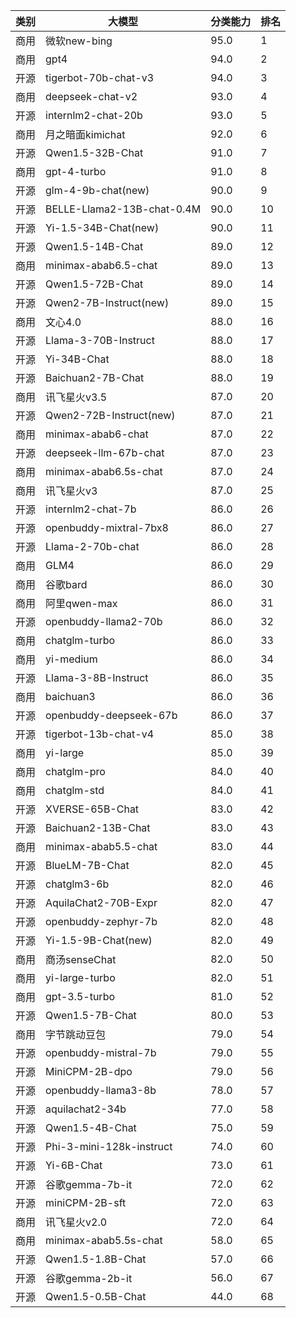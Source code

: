 
| 类别| 大模型                         | 分类能力 | 排名 |
|---|-----------------------------|------|----|
|商用|微软new-bing|95.0|1|
|商用|gpt4|94.0|2|
|开源|tigerbot-70b-chat-v3|94.0|3|
|商用|deepseek-chat-v2|93.0|4|
|开源|internlm2-chat-20b|93.0|5|
|商用|月之暗面kimichat|92.0|6|
|开源|Qwen1.5-32B-Chat|91.0|7|
|商用|gpt-4-turbo|91.0|8|
|开源|glm-4-9b-chat(new)|90.0|9|
|开源|BELLE-Llama2-13B-chat-0.4M|90.0|10|
|开源|Yi-1.5-34B-Chat(new)|90.0|11|
|开源|Qwen1.5-14B-Chat|89.0|12|
|商用|minimax-abab6.5-chat|89.0|13|
|开源|Qwen1.5-72B-Chat|89.0|14|
|开源|Qwen2-7B-Instruct(new)|89.0|15|
|商用|文心4.0|88.0|16|
|开源|Llama-3-70B-Instruct|88.0|17|
|开源|Yi-34B-Chat|88.0|18|
|开源|Baichuan2-7B-Chat|88.0|19|
|商用|讯飞星火v3.5|87.0|20|
|开源|Qwen2-72B-Instruct(new)|87.0|21|
|商用|minimax-abab6-chat|87.0|22|
|开源|deepseek-llm-67b-chat|87.0|23|
|商用|minimax-abab6.5s-chat|87.0|24|
|商用|讯飞星火v3|87.0|25|
|开源|internlm2-chat-7b|86.0|26|
|开源|openbuddy-mixtral-7bx8|86.0|27|
|开源|Llama-2-70b-chat|86.0|28|
|商用|GLM4|86.0|29|
|商用|谷歌bard|86.0|30|
|商用|阿里qwen-max|86.0|31|
|开源|openbuddy-llama2-70b|86.0|32|
|商用|chatglm-turbo|86.0|33|
|商用|yi-medium|86.0|34|
|开源|Llama-3-8B-Instruct|86.0|35|
|商用|baichuan3|86.0|36|
|开源|openbuddy-deepseek-67b|86.0|37|
|开源|tigerbot-13b-chat-v4|85.0|38|
|商用|yi-large|85.0|39|
|商用|chatglm-pro|84.0|40|
|商用|chatglm-std|84.0|41|
|开源|XVERSE-65B-Chat|83.0|42|
|开源|Baichuan2-13B-Chat|83.0|43|
|商用|minimax-abab5.5-chat|83.0|44|
|开源|BlueLM-7B-Chat|82.0|45|
|开源|chatglm3-6b|82.0|46|
|开源|AquilaChat2-70B-Expr|82.0|47|
|开源|openbuddy-zephyr-7b|82.0|48|
|开源|Yi-1.5-9B-Chat(new)|82.0|49|
|商用|商汤senseChat|82.0|50|
|商用|yi-large-turbo|82.0|51|
|商用|gpt-3.5-turbo|81.0|52|
|开源|Qwen1.5-7B-Chat|80.0|53|
|商用|字节跳动豆包|79.0|54|
|开源|openbuddy-mistral-7b|79.0|55|
|开源|MiniCPM-2B-dpo|79.0|56|
|开源|openbuddy-llama3-8b|78.0|57|
|开源|aquilachat2-34b|77.0|58|
|开源|Qwen1.5-4B-Chat|75.0|59|
|开源|Phi-3-mini-128k-instruct|74.0|60|
|开源|Yi-6B-Chat|73.0|61|
|开源|谷歌gemma-7b-it|72.0|62|
|开源|miniCPM-2B-sft|72.0|63|
|商用|讯飞星火v2.0|72.0|64|
|商用|minimax-abab5.5s-chat|58.0|65|
|开源|Qwen1.5-1.8B-Chat|57.0|66|
|开源|谷歌gemma-2b-it|56.0|67|
|开源|Qwen1.5-0.5B-Chat|44.0|68|

